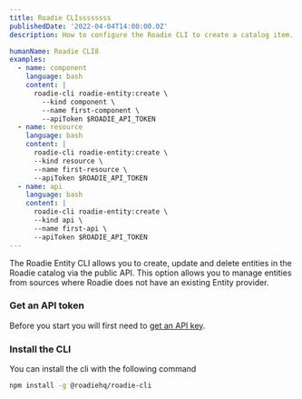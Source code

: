 ```yaml
---
title: Roadie CLIssssssss
publishedDate: '2022-04-04T14:00:00.0Z'
description: How to configure the Roadie CLI to create a catalog item.

humanName: Roadie CLI8
examples:
  - name: component
    language: bash
    content: |
      roadie-cli roadie-entity:create \
        --kind component \
        --name first-component \
        --apiToken $ROADIE_API_TOKEN
  - name: resource
    language: bash
    content: |
      roadie-cli roadie-entity:create \
      --kind resource \
      --name first-resource \
      --apiToken $ROADIE_API_TOKEN
  - name: api
    language: bash
    content: |
      roadie-cli roadie-entity:create \
      --kind api \
      --name first-api \
      --apiToken $ROADIE_API_TOKEN
---
```


The Roadie Entity CLI allows you to create, update and delete entities in the Roadie catalog via the public API. This option allows you to manage entities from sources where Roadie does not have an existing Entity provider.

### Get an API token

Before you start you will first need to [get an API key](/docs/api/authorization/).

### Install the CLI

You can install the cli with the following command
```bash
npm install -g @roadiehq/roadie-cli
```